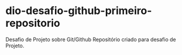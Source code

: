 # dio-desafio-github-primeiro-repositorio
Desafio de Projeto sobre Git/Github
Repositório criado para desafio de Projeto.
